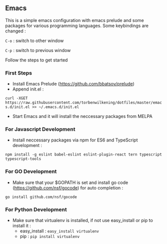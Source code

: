 

## Emacs ##
This is a simple emacs configuration with emacs prelude and some packages for various programming languages. Some keybindings are changed :

`C-o` : switch to other window

`C-p` : switch to previous window

Follow the steps to get started
### First Steps ###
* Install Emacs Prelude (https://github.com/bbatsov/prelude)
* Append init.el :

`curl -XGET https://raw.githubusercontent.com/torbenwilkening/dotfiles/master/emacs.d/init.el >> ~/.emacs.d/init.el`
* Start Emacs and it will install the neccessary packages from MELPA
### For Javascript Development ###
* Install neccessary packages via npm for ES6 and TypeScript development :

`npm install -g eslint babel-eslint eslint-plugin-react tern typescript typescript-tools`
### For GO Development ###
* Make sure that your $GOPATH is set and install go code (https://github.com/nsf/gocode) for auto completion :

`go install github.com/nsf/gocode`
### For Python Development ###
* Make sure that virtualenv is installed, if not use easy_install or pip to install it :
  * easy_install : `easy_install virtualenv`
  * pip : `pip install virtualenv`
